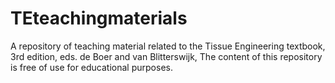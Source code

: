# TEteachingmaterials
A repository of teaching material related to the Tissue Engineering textbook, 3rd edition, eds. de Boer and van Blitterswijk, 
The content of this repository is free of use for educational purposes. 
